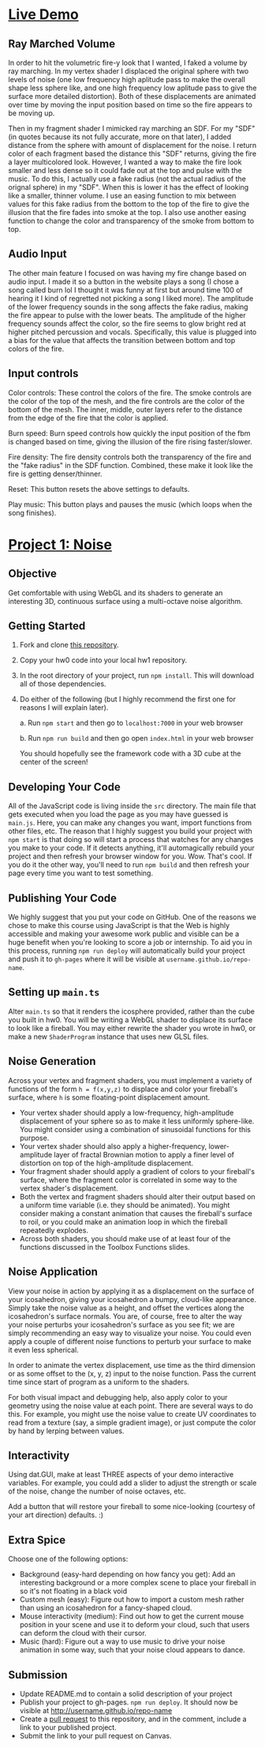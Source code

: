 # [Live Demo](https://e-chou.github.io/fire-music-visualizer/index.html)

## Ray Marched Volume

In order to hit the volumetric fire-y look that I wanted, I faked a volume by ray marching. In my vertex shader I displaced the original sphere with two levels of noise (one low frequency high aplitude pass to make the overall shape less sphere like, and one high frequency low aplitude pass to give the surface more detailed distortion). Both of these displacements are animated over time by moving the input position based on time so the fire appears to be moving up. 

Then in my fragment shader I mimicked ray marching an SDF. For my "SDF" (in quotes because its not fully accurate, more on that later), I added distance from the sphere with amount of displacement for the noise. I return color of each fragment based the distance this "SDF" returns, giving the fire a layer multicolored look. However, I wanted a way to make the fire look smaller and less dense so it could fade out at the top and pulse with the music. To do this, I actually use a fake radius (not the actual radius of the orignal sphere) in my "SDF". When this is lower it has the effect of looking like a smaller, thinner volume. I use an easing function to mix between values for this fake radius from the bottom to the top of the fire to give the illusion that the fire fades into smoke at the top. I also use another easing function to change the color and transparency of the smoke from bottom to top. 

## Audio Input

The other main feature I focused on was having my fire change based on audio input. I made it so a button in the website plays a song (I chose a song called burn lol I thought it was funny at first but around time 100 of hearing it I kind of regretted not picking a song I liked more). The amplitude of the lower frequency sounds in the song affects the fake radius, making the fire appear to pulse with the lower beats. The amplitude of the higher frequency sounds affect the color, so the fire seems to glow bright red at higher pitched percussion and vocals. Specifically, this value is plugged into a bias for the value that affects the transition between bottom and top colors of the fire. 

## Input controls

Color controls: These control the colors of the fire. The smoke controls are the color of the top of the mesh, and the fire controls are the color of the bottom of the mesh. The inner, middle, outer layers refer to the distance from the edge of the fire that the color is applied. 

Burn speed: Burn speed controls how quickly the input position of the fbm is changed based on time, giving the illusion of the fire rising faster/slower. 

Fire density: The fire density controls both the transparency of the fire and the "fake radius" in the SDF function. Combined, these make it look like the fire is getting denser/thinner.

Reset: This button resets the above settings to defaults.

Play music: This button plays and pauses the music (which loops when the song finishes).

# [Project 1: Noise](https://github.com/CIS-566-Fall-2022/hw01-fireball-base)

## Objective

Get comfortable with using WebGL and its shaders to generate an interesting 3D, continuous surface using a multi-octave noise algorithm.

## Getting Started

1. Fork and clone [this repository](https://github.com/CIS700-Procedural-Graphics/Project1-Noise).

2. Copy your hw0 code into your local hw1 repository.

3. In the root directory of your project, run `npm install`. This will download all of those dependencies.

4. Do either of the following (but I highly recommend the first one for reasons I will explain later).

    a. Run `npm start` and then go to `localhost:7000` in your web browser

    b. Run `npm run build` and then go open `index.html` in your web browser

    You should hopefully see the framework code with a 3D cube at the center of the screen!


## Developing Your Code
All of the JavaScript code is living inside the `src` directory. The main file that gets executed when you load the page as you may have guessed is `main.js`. Here, you can make any changes you want, import functions from other files, etc. The reason that I highly suggest you build your project with `npm start` is that doing so will start a process that watches for any changes you make to your code. If it detects anything, it'll automagically rebuild your project and then refresh your browser window for you. Wow. That's cool. If you do it the other way, you'll need to run `npm build` and then refresh your page every time you want to test something.

## Publishing Your Code
We highly suggest that you put your code on GitHub. One of the reasons we chose to make this course using JavaScript is that the Web is highly accessible and making your awesome work public and visible can be a huge benefit when you're looking to score a job or internship. To aid you in this process, running `npm run deploy` will automatically build your project and push it to `gh-pages` where it will be visible at `username.github.io/repo-name`.

## Setting up `main.ts`

Alter `main.ts` so that it renders the icosphere provided, rather than the cube you built in hw0. You will be writing a WebGL shader to displace its surface to look like a fireball. You may either rewrite the shader you wrote in hw0, or make a new `ShaderProgram` instance that uses new GLSL files.

## Noise Generation

Across your vertex and fragment shaders, you must implement a variety of functions of the form `h = f(x,y,z)` to displace and color your fireball's surface, where `h` is some floating-point displacement amount.

- Your vertex shader should apply a low-frequency, high-amplitude displacement of your sphere so as to make it less uniformly sphere-like. You might consider using a combination of sinusoidal functions for this purpose.
- Your vertex shader should also apply a higher-frequency, lower-amplitude layer of fractal Brownian motion to apply a finer level of distortion on top of the high-amplitude displacement.
- Your fragment shader should apply a gradient of colors to your fireball's surface, where the fragment color is correlated in some way to the vertex shader's displacement.
- Both the vertex and fragment shaders should alter their output based on a uniform time variable (i.e. they should be animated). You might consider making a constant animation that causes the fireball's surface to roil, or you could make an animation loop in which the fireball repeatedly explodes.
- Across both shaders, you should make use of at least four of the functions discussed in the Toolbox Functions slides.


## Noise Application

View your noise in action by applying it as a displacement on the surface of your icosahedron, giving your icosahedron a bumpy, cloud-like appearance. Simply take the noise value as a height, and offset the vertices along the icosahedron's surface normals. You are, of course, free to alter the way your noise perturbs your icosahedron's surface as you see fit; we are simply recommending an easy way to visualize your noise. You could even apply a couple of different noise functions to perturb your surface to make it even less spherical.

In order to animate the vertex displacement, use time as the third dimension or as some offset to the (x, y, z) input to the noise function. Pass the current time since start of program as a uniform to the shaders.

For both visual impact and debugging help, also apply color to your geometry using the noise value at each point. There are several ways to do this. For example, you might use the noise value to create UV coordinates to read from a texture (say, a simple gradient image), or just compute the color by hand by lerping between values.

## Interactivity

Using dat.GUI, make at least THREE aspects of your demo interactive variables. For example, you could add a slider to adjust the strength or scale of the noise, change the number of noise octaves, etc. 

Add a button that will restore your fireball to some nice-looking (courtesy of your art direction) defaults. :)

## Extra Spice

Choose one of the following options: 

- Background (easy-hard depending on how fancy you get): Add an interesting background or a more complex scene to place your fireball in so it's not floating in a black void
- Custom mesh (easy): Figure out how to import a custom mesh rather than using an icosahedron for a fancy-shaped cloud.
- Mouse interactivity (medium): Find out how to get the current mouse position in your scene and use it to deform your cloud, such that users can deform the cloud with their cursor.
- Music (hard): Figure out a way to use music to drive your noise animation in some way, such that your noise cloud appears to dance.

## Submission

- Update README.md to contain a solid description of your project
- Publish your project to gh-pages. `npm run deploy`. It should now be visible at http://username.github.io/repo-name
- Create a [pull request](https://help.github.com/articles/creating-a-pull-request/) to this repository, and in the comment, include a link to your published project.
- Submit the link to your pull request on Canvas.
